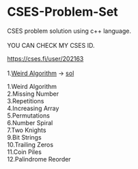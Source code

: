 # CSES-Problem-Set
CSES problem solution using c++ language.<br><br>
YOU CAN CHECK MY CSES ID.<br>

https://cses.fi/user/202163<br><br>
 1.[Weird Algorithm](https://cses.fi/problemset/task/1068) -> [sol](https://github.com/vijay-kc/CSES-Problem-Set/blob/main/Weird_Algorithm.cpp)

1.Weird Algorithm<br>
2.Missing Number<br>
3.Repetitions<br>
4.Increasing Array<br>
5.Permutations<br>
6.Number Spiral<br>
7.Two Knights<br>
9.Bit Strings<br>
10.Trailing Zeros<br>
11.Coin Piles<br>
12.Palindrome Reorder
